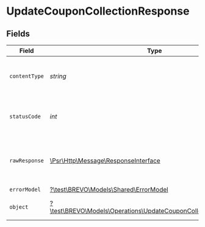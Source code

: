 # UpdateCouponCollectionResponse


## Fields

| Field                                                                                                                              | Type                                                                                                                               | Required                                                                                                                           | Description                                                                                                                        |
| ---------------------------------------------------------------------------------------------------------------------------------- | ---------------------------------------------------------------------------------------------------------------------------------- | ---------------------------------------------------------------------------------------------------------------------------------- | ---------------------------------------------------------------------------------------------------------------------------------- |
| `contentType`                                                                                                                      | *string*                                                                                                                           | :heavy_check_mark:                                                                                                                 | HTTP response content type for this operation                                                                                      |
| `statusCode`                                                                                                                       | *int*                                                                                                                              | :heavy_check_mark:                                                                                                                 | HTTP response status code for this operation                                                                                       |
| `rawResponse`                                                                                                                      | [\Psr\Http\Message\ResponseInterface](https://www.php-fig.org/psr/psr-7/#33-psrhttpmessageresponseinterface)                       | :heavy_check_mark:                                                                                                                 | Raw HTTP response; suitable for custom response parsing                                                                            |
| `errorModel`                                                                                                                       | [?\test\BREVO\Models\Shared\ErrorModel](../../Models/Shared/ErrorModel.md)                                                         | :heavy_minus_sign:                                                                                                                 | bad request                                                                                                                        |
| `object`                                                                                                                           | [?\test\BREVO\Models\Operations\UpdateCouponCollectionResponseBody](../../Models/Operations/UpdateCouponCollectionResponseBody.md) | :heavy_minus_sign:                                                                                                                 | Coupon collection updated                                                                                                          |